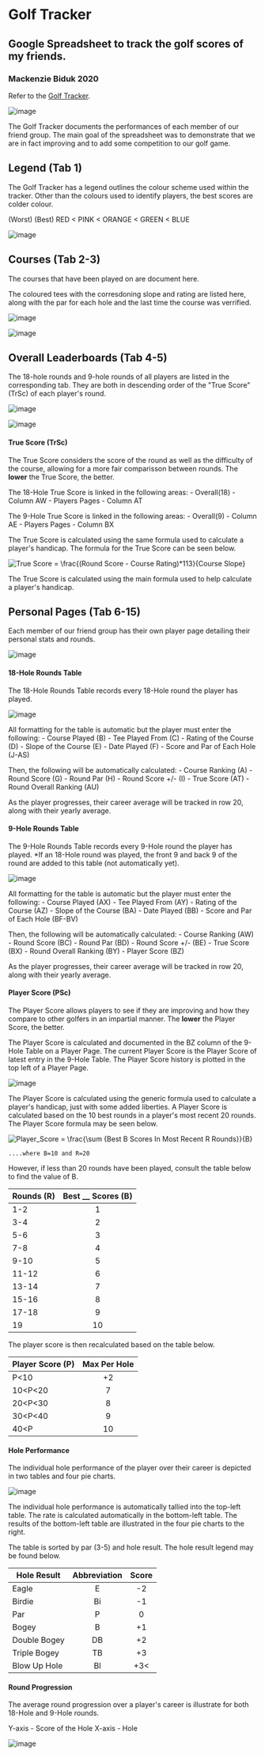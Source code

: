 # Golf Tracker
## Google Spreadsheet to track the golf scores of my friends.
### Mackenzie Biduk 2020

Refer to the [Golf Tracker](https://docs.google.com/spreadsheets/d/1-UuXrx3pnWoeeiqAMxPN1uJgUaPxBWK3X6odDJyIv1k/edit#gid=1193067924).

![image](https://user-images.githubusercontent.com/84108349/150382379-fad6b771-9240-4a8e-8f85-b35c6ec20a51.png)

The Golf Tracker documents the performances of each member of our friend group. The main goal of the spreadsheet was to demonstrate that we are in fact improving and to add some competition to our golf game.


## Legend (Tab 1)
The Golf Tracker has a legend outlines the colour scheme used within the tracker. Other than the colours used to identify players, the best scores are colder colour.

(Worst)                     (Best)
RED < PINK < ORANGE < GREEN < BLUE

![image](https://user-images.githubusercontent.com/84108349/150245221-af8903b7-c76b-4593-b6d7-0179ce4b54c7.png)


## Courses (Tab 2-3)
The courses that have been played on are document here.

The coloured tees with the corresdoning slope and rating are listed here, along with the par for each hole and the last time the course was verrified.

![image](https://user-images.githubusercontent.com/84108349/150245718-f11afff6-47b1-423a-99dd-14322677a37a.png)


![image](https://user-images.githubusercontent.com/84108349/150245637-620589dc-90fe-411d-bbd6-d07da63c92bf.png)


## Overall Leaderboards (Tab 4-5)
The 18-hole rounds and 9-hole rounds of all players are listed in the corresponding tab. They are both in descending order of the "True Score" (TrSc) of each player's round. 

![image](https://user-images.githubusercontent.com/84108349/150379329-66896366-81a4-47ec-9586-6aba832f9c56.png)

![image](https://user-images.githubusercontent.com/84108349/150379152-acebefe3-15df-45a6-b41c-b364256ebf12.png)

#### True Score (TrSc)
The True Score considers the score of the round as well as the difficulty of the course, allowing for a more fair comparisson between rounds. The **lower** the True Score, the better.

The 18-Hole True Score is linked in the following areas:
    - Overall(18) - Column AW
    - Players Pages - Column AT
    
The 9-Hole True Score is linked in the following areas:
    - Overall(9) - Column AE
    - Players Pages - Column BX

The True Score is calculated using the same formula used to calculate a player's handicap. The formula for the True Score can be seen below.

<img src="https://latex.codecogs.com/svg.image?True&space;Score&space;=&space;\frac{(Round&space;Score&space;-&space;Course&space;Rating)*113}{Course&space;Slope}" title="True Score = \frac{(Round Score - Course Rating)*113}{Course Slope}" />

The True Score is calculated using the main formula used to help calculate a player's handicap.


## Personal Pages (Tab 6-15)
Each member of our friend group has their own player page detailing their personal stats and rounds.

![image](https://user-images.githubusercontent.com/84108349/150382379-fad6b771-9240-4a8e-8f85-b35c6ec20a51.png)

#### 18-Hole Rounds Table
The 18-Hole Rounds Table records every 18-Hole round the player has played. 

![image](https://user-images.githubusercontent.com/84108349/150385971-f2500fb3-7f90-4806-aebc-d309e7881fba.png)

All formatting for the table is automatic but the player must enter the following:
    - Course Played (B)
    - Tee Played From (C)
    - Rating of the Course (D)
    - Slope of the Course (E)
    - Date Played (F)
    - Score and Par of Each Hole (J-AS)

Then, the following will be automatically calculated:
    - Course Ranking (A)
    - Round Score (G)
    - Round Par (H)
    - Round Score +/- (I)
    - True Score (AT)
    - Round Overall Ranking (AU)
    
As the player progresses, their career average will be tracked in row 20, along with their yearly average.

#### 9-Hole Rounds Table
The 9-Hole Rounds Table records every 9-Hole round the player has played. *If an 18-Hole round was played, the front 9 and back 9 of the round are added to this table (not automatically yet).

![image](https://user-images.githubusercontent.com/84108349/150385843-4ee0ed3c-578e-499f-986b-00084d4940f8.png)

All formatting for the table is automatic but the player must enter the following:
    - Course Played (AX)
    - Tee Played From (AY)
    - Rating of the Course (AZ)
    - Slope of the Course (BA)
    - Date Played (BB)
    - Score and Par of Each Hole (BF-BV)

Then, the following will be automatically calculated:
    - Course Ranking (AW)
    - Round Score (BC)
    - Round Par (BD)
    - Round Score +/- (BE)
    - True Score (BX)
    - Round Overall Ranking (BY)
    - Player Score (BZ)
    
As the player progresses, their career average will be tracked in row 20, along with their yearly average.

#### Player Score (PSc)
The Player Score allows players to see if they are improving and how they compare to other golfers in an impartial manner. The **lower** the Player Score, the better.

The Player Score is calculated and documented in the BZ column of the 9-Hole Table on a Player Page. The current Player Score is the Player Score of latest entry in the 9-Hole Table. The Player Score history is plotted in the top left of a Player Page.

![image](https://user-images.githubusercontent.com/84108349/150268116-f8f6bdd9-785f-4020-a20d-90aefa6e3a44.png)

The Player Score is calculated using the generic formula used to calculate a player's handicap, just with some added liberties. A Player Score is calculated based on the 10 best rounds in a player's most recent 20 rounds. The Player Score formula may be seen below.

<img src="https://latex.codecogs.com/svg.image?Player_Score&space;=&space;\frac{\sum&space;{Best&space;B&space;Scores&space;In&space;Most&space;Recent&space;R&space;Rounds}}{B}" title="Player_Score = \frac{\sum {Best B Scores In Most Recent R Rounds}}{B}" />

    ....where B=10 and R=20

However, if less than 20 rounds have been played, consult the table below to find the value of B.

| Rounds (R) | Best __ Scores (B) |
| ---------- |:--------------------:|
| 1-2        | 1                    |
| 3-4        | 2                    |
| 5-6        | 3                    |
| 7-8        | 4                    |
| 9-10       | 5                    |
| 11-12      | 6                    |
| 13-14      | 7                    |
| 15-16      | 8                    |
| 17-18      | 9                    |
| 19         | 10                   |

The player score is then recalculated based on the table below.

| Player Score (P) | Max Per Hole |
| ---------------- |:------------:|
| P<10             | +2           |
| 10<P<20          | 7            |
| 20<P<30          | 8            |
| 30<P<40          | 9            |
| 40<P             | 10           |

#### Hole Performance
The individual hole performance of the player over their career is depicted in two tables and four pie charts.

![image](https://user-images.githubusercontent.com/84108349/150386147-d9d492fd-4362-468a-9be4-9def99e309c2.png)

The individual hole performance is automatically tallied into the top-left table. The rate is calculated automatically in the bottom-left table. The results of the bottom-left table are illustrated in the four pie charts to the right. 

The table is sorted by par (3-5) and hole result. The hole result legend may be found below.

| Hole Result  | Abbreviation | Score |
| ------------ |:------------:|:------:
| Eagle        | E            |-2     |
| Birdie       | Bi           |-1     |
| Par          | P            | 0     |
| Bogey        | B            |+1     |
| Double Bogey | DB           |+2     |
| Triple Bogey | TB           |+3     |
| Blow Up Hole | Bl           |+3<    |

#### Round Progression
The average round progression over a player's career is illustrate for both 18-Hole and 9-Hole rounds. 

Y-axis - Score of the Hole
X-axis - Hole

![image](https://user-images.githubusercontent.com/84108349/150386199-78a13876-4619-4677-a28d-417e978ef9fb.png)
